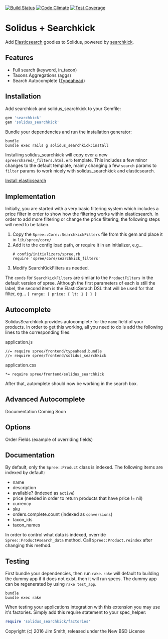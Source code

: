 [![Build Status](https://travis-ci.org/elevatorup/solidus_searchkick.svg?branch=master)](https://travis-ci.org/elevatorup/solidus_searchkick)
[![Code Climate](https://codeclimate.com/github/elevatorup/solidus_searchkick/badges/gpa.svg)](https://codeclimate.com/github/elevatorup/solidus_searchkick)
[![Test Coverage](https://codeclimate.com/github/elevatorup/solidus_searchkick/badges/coverage.svg)](https://codeclimate.com/github/elevatorup/solidus_searchkick/coverage)

Solidus + Searchkick
===============

Add [Elasticsearch](http://elastic.co) goodies to Solidus, powered by [searchkick](http://searchkick.org).

Features
--------

* Full search (keyword, in_taxon)
* Taxons Aggregations (aggs)
* Search Autocomplete ([Typeahead](https://twitter.github.io/typeahead.js/))


Installation
------------

Add searchkick and solidus_searchkick to your Gemfile:

```ruby
gem 'searchkick'
gem 'solidus_searchkick'
```

Bundle your dependencies and run the installation generator:

```shell
bundle
bundle exec rails g solidus_searchkick:install
```

Installing solidus_searchkick will copy over a new `spree/shared/_filters.html.erb` template. This includes a few minor changes to the default template, mainly changing a few `search` params to `filter` params to work nicely with solidus_searchkick and elasticsearch.

[Install elasticsearch](https://www.elastic.co/downloads/elasticsearch)

Implementation
-------------
Initially, you are started with a very basic filtering system which includes a price filter in order to show how the filtering works within elasticsearch. In order to add more filtering or change the price filtering, the following steps will need to be taken.

1. Copy the `Spree::Core::SearchkickFilters` file from this gem and place it in `lib/spree/core/`
2. Add it to the config load path, or require it in an initializer, e.g...
   ```
   # config/initializers/spree.rb
   require 'spree/core/searchkick_filters'
   ```
3. Modify SearchKickFilters as needed.

The `conds` for `SearchkickFilters` are similar to the `ProductFilters` in the default version of spree. Although the first parameters of each is still the label, the second item is the ElasticSerach DSL that will be used for that filter, eg... `{ range: { price: { lt: 1 } } }`

Autocomplete
-------------
SolidusSearchkick provides autocomplete for the `name` field of your products. In order to get this working, all you need to do is add the following lines to the corresponding files:

application.js
```
//= require spree/frontend/typeahead.bundle
//= require spree/frontend/solidus_searchkick
```

application.css
```
*= require spree/frontend/solidus_searchkick
```

After that, automplete should now be working in the search box.

Advanced Autocomplete
-------------
Documentation Coming Soon

Options
-------------
Order
Fields (example of overriding fields)

Documentation
-------------

By default, only the `Spree::Product` class is indexed. The following items are indexed by default:
* name
* description
* available? (indexed as `active`)
* price (needed in order to return products that have price != nil)
* currency
* sku
* orders.complete.count (indexed as `conversions`)
* taxon_ids
* taxon_names

In order to control what data is indexed, override `Spree::Product#search_data` method. Call `Spree::Product.reindex` after changing this method.

Testing
-------

First bundle your dependencies, then run `rake`. `rake` will default to building the dummy app if it does not exist, then it will run specs. The dummy app can be regenerated by using `rake test_app`.

```shell
bundle
bundle exec rake
```

When testing your applications integration with this extension you may use it's factories.
Simply add this require statement to your spec_helper:

```ruby
require 'solidus_searchkick/factories'
```

Copyright (c) 2016 Jim Smith, released under the New BSD License
